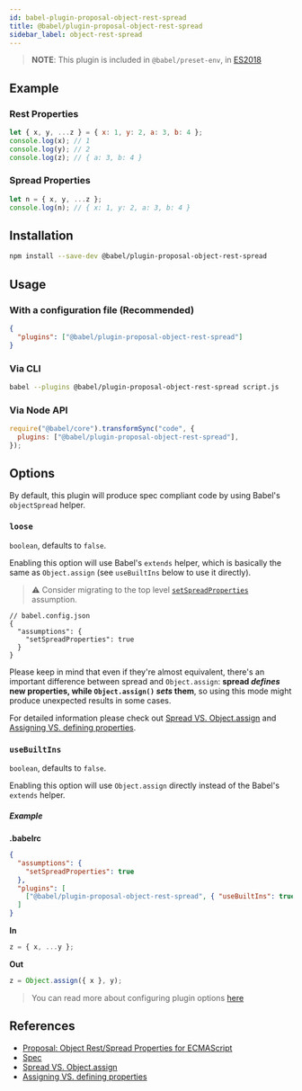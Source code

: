 ```yaml
---
id: babel-plugin-proposal-object-rest-spread
title: @babel/plugin-proposal-object-rest-spread
sidebar_label: object-rest-spread
---
```


> **NOTE**: This plugin is included in `@babel/preset-env`, in [ES2018](https://github.com/tc39/proposals/blob/master/finished-proposals.md)

## Example

### Rest Properties

```js
let { x, y, ...z } = { x: 1, y: 2, a: 3, b: 4 };
console.log(x); // 1
console.log(y); // 2
console.log(z); // { a: 3, b: 4 }
```

### Spread Properties

```js
let n = { x, y, ...z };
console.log(n); // { x: 1, y: 2, a: 3, b: 4 }
```

## Installation

```sh
npm install --save-dev @babel/plugin-proposal-object-rest-spread
```

## Usage

### With a configuration file (Recommended)

```json
{
  "plugins": ["@babel/plugin-proposal-object-rest-spread"]
}
```

### Via CLI

```sh
babel --plugins @babel/plugin-proposal-object-rest-spread script.js
```

### Via Node API

```javascript
require("@babel/core").transformSync("code", {
  plugins: ["@babel/plugin-proposal-object-rest-spread"],
});
```

## Options

By default, this plugin will produce spec compliant code by using Babel's `objectSpread` helper.

### `loose`

`boolean`, defaults to `false`.

Enabling this option will use Babel's `extends` helper, which is basically the same as `Object.assign` (see `useBuiltIns` below to use it directly).

> ⚠️ Consider migrating to the top level [`setSpreadProperties`](assumptions.md#setspreadproperties) assumption.

```jsonc
// babel.config.json
{
  "assumptions": {
    "setSpreadProperties": true
  }
}
```

Please keep in mind that even if they're almost equivalent, there's an important difference between spread and `Object.assign`: **spread _defines_ new properties, while `Object.assign()` _sets_ them**, so using this mode might produce unexpected results in some cases.

For detailed information please check out [Spread VS. Object.assign](http://2ality.com/2016/10/rest-spread-properties.html#spreading-objects-versus-objectassign) and [Assigning VS. defining properties](http://exploringjs.com/es6/ch_oop-besides-classes.html#sec_assigning-vs-defining-properties).

### `useBuiltIns`

`boolean`, defaults to `false`.

Enabling this option will use `Object.assign` directly instead of the Babel's `extends` helper.

##### Example

**.babelrc**

```json
{
  "assumptions": {
    "setSpreadProperties": true
  },
  "plugins": [
    ["@babel/plugin-proposal-object-rest-spread", { "useBuiltIns": true }]
  ]
}
```

**In**

```js
z = { x, ...y };
```

**Out**

```js
z = Object.assign({ x }, y);
```

> You can read more about configuring plugin options [here](https://babeljs.io/docs/en/plugins#plugin-options)

## References

- [Proposal: Object Rest/Spread Properties for ECMAScript](https://github.com/tc39/proposal-object-rest-spread)
- [Spec](https://tc39.github.io/proposal-object-rest-spread/)
- [Spread VS. Object.assign](http://2ality.com/2016/10/rest-spread-properties.html#spreading-objects-versus-objectassign)
- [Assigning VS. defining properties](http://exploringjs.com/es6/ch_oop-besides-classes.html#sec_assigning-vs-defining-properties)
